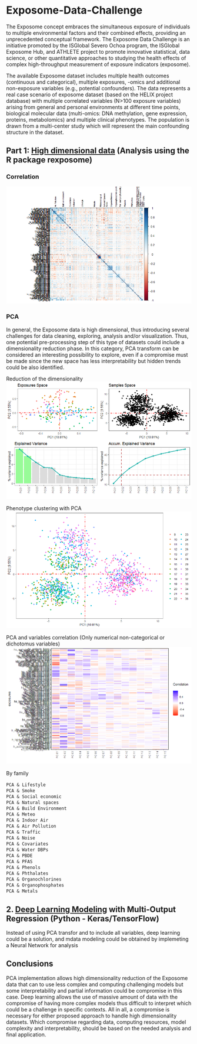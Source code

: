 # Exposome-Data-Challenge

The Exposome concept embraces the simultaneous exposure of individuals to multiple environmental factors and their combined effects, providing an unprecedented conceptual framework. The Exposome Data Challenge is an initiative promoted by the ISGlobal Severo Ochoa program, the ISGlobal Exposome Hub, and ATHLETE project to promote innovative statistical, data science, or other quantitative approaches to studying the health effects of complex high-throughput measurement of exposure indicators (exposome). 

The available Exposome dataset includes multiple health outcomes (continuous and categorical), multiple exposures, -omics and additional non-exposure variables (e.g., potential confounders). The data represents a real case scenario of exposome dataset (based on the HELIX project database) with multiple correlated variables (N>100 exposure variables) arising from general and personal environments at different time points, biological molecular data (multi-omics: DNA methylation, gene expression, proteins, metabolomics) and multiple clinical phenotypes. The population is drawn from a multi-center study which will represent the main confounding structure in the dataset.


## Part 1: [High dimensional data](https://github.com/franciscoj-londonoh/Exposome-Data-Challenge/blob/main/Part1_Exposome_HighDimensionality.R) (Analysis using the R package rexposome) 

 
### Correlation
![Exp_Corr](https://github.com/franciscoj-londonoh/Exposome-Data-Challenge/blob/main/Images/PCA/Corr_exposome.png)

### PCA
In general, the Exposome data is high dimensional, thus introducing several challenges for data cleaning, exploring, analysis and/or visualization. Thus, one potential pre-processing step of this type of datasets could include a dimensionality reduction phase. In this category, PCA transform can be considered an interesting possibility to explore, even if a compromise must be made since the new space has less interpretability but hidden trends could be also identified.


Reduction of the dimensionality
![PCA_Exp](https://github.com/franciscoj-londonoh/Exposome-Data-Challenge/blob/main/Images/PCA/PCA_exposome.png)


Phenotype clustering with PCA
![PCA_IQ](https://github.com/franciscoj-londonoh/Exposome-Data-Challenge/blob/main/Images/PCA/PCA_Exp-IQ.png)



PCA and variables correlation (Only numerical non-categorical or dichotomus variables)
![PCA_Var](https://github.com/franciscoj-londonoh/Exposome-Data-Challenge/blob/main/Images/PCA/PCA_Variables.png)

  By family
  
    PCA & Lifestyle
    PCA & Smoke
    PCA & Social economic
    PCA & Natural spaces
    PCA & Build Environment 
    PCA & Meteo
    PCA & Indoor Air
    PCA & Air Pollution
    PCA & Traffic
    PCA & Noise
    PCA & Covariates
    PCA & Water DBPs
    PCA & PBDE
    PCA & PFAS
    PCA & Phenols
    PCA & Phthalates
    PCA & Organochlorines
    PCA & Organophosphates
    PCA & Metals
 
## 2. [Deep Learning Modeling](https://github.com/franciscoj-londonoh/Exposome-Data-Challenge/blob/main/Part2_DL_MultiOutput_Regression.ipynb) with Multi-Output Regression (Python - Keras/TensorFlow)

Instead of using PCA transfor and to include all variables, deep learning could be a solution, and mdata modeling could be obtained by implemeting a Neural Network for analysis

## Conclusions
PCA implementation allows high dimensionality reduction of the Exposome data that can to use less complex and computing challenging models but some interpretability and partial information could be compromise in this case. 
Deep learning allows the use of massive amount of data with the compromise of having more complex models thus difficult to interpret which could be a challenge in specific contexts. 
All in all, a compromise is necessary for either proposed approach to handle high dimensionality datasets. Which compromise regarding data, computing resources, model complexity and interpretability, should be based on the needed analysis and final application.
